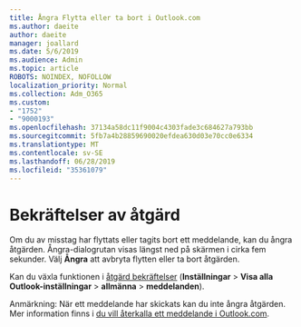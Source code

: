 ```yaml
---
title: Ångra Flytta eller ta bort i Outlook.com
ms.author: daeite
author: daeite
manager: joallard
ms.date: 5/6/2019
ms.audience: Admin
ms.topic: article
ROBOTS: NOINDEX, NOFOLLOW
localization_priority: Normal
ms.collection: Adm_O365
ms.custom:
- "1752"
- "9000193"
ms.openlocfilehash: 37134a58dc11f9004c4303fade3c684627a793bb
ms.sourcegitcommit: 5fb7a4b28859690020efdea630d03e70cc0e6334
ms.translationtype: MT
ms.contentlocale: sv-SE
ms.lasthandoff: 06/28/2019
ms.locfileid: "35361079"
---
```

# <a name="action-confirmations"></a>Bekräftelser av åtgärd

Om du av misstag har flyttats eller tagits bort ett meddelande, kan du ångra åtgärden. Ångra-dialogrutan visas längst ned på skärmen i cirka fem sekunder. Välj **Ångra** att avbryta flytten eller ta bort åtgärden.

Kan du växla funktionen i [åtgärd bekräftelser](https://outlook.live.com/mail/options/general/notifications) (**Inställningar** > **Visa alla Outlook-inställningar** > **allmänna** > **meddelanden**).

Anmärkning: När ett meddelande har skickats kan du inte ångra åtgärden. Mer information finns i [du vill återkalla ett meddelande i Outlook.com](https://support.office.com/article/c069ddde-5282-4085-8f4c-d7b133324f8a).